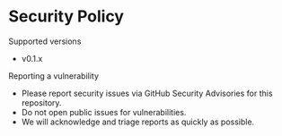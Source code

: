 # Security Policy

Supported versions

- v0.1.x

Reporting a vulnerability

- Please report security issues via GitHub Security Advisories for this repository.
- Do not open public issues for vulnerabilities.
- We will acknowledge and triage reports as quickly as possible.

